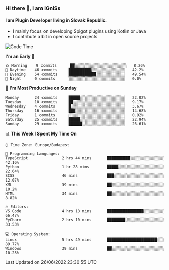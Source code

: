 ### Hi there 👋, I am iGniSs

#### I am Plugin Developer living in Slovak Republic.
- I mainly focus on developing Spigot plugins using Kotlin or Java
- I contribute a bit in open source projects

<!--START_SECTION:waka-->
![Code Time](http://img.shields.io/badge/Code%20Time-793%20hrs%203%20mins-blue)

**I'm an Early 🐤** 

```text
🌞 Morning    9 commits      ██░░░░░░░░░░░░░░░░░░░░░░░   8.26% 
🌆 Daytime    46 commits     ██████████░░░░░░░░░░░░░░░   42.2% 
🌃 Evening    54 commits     ████████████░░░░░░░░░░░░░   49.54% 
🌙 Night      0 commits      ░░░░░░░░░░░░░░░░░░░░░░░░░   0.0%

```
📅 **I'm Most Productive on Sunday** 

```text
Monday       24 commits     █████░░░░░░░░░░░░░░░░░░░░   22.02% 
Tuesday      10 commits     ██░░░░░░░░░░░░░░░░░░░░░░░   9.17% 
Wednesday    4 commits      █░░░░░░░░░░░░░░░░░░░░░░░░   3.67% 
Thursday     16 commits     ███░░░░░░░░░░░░░░░░░░░░░░   14.68% 
Friday       1 commits      ░░░░░░░░░░░░░░░░░░░░░░░░░   0.92% 
Saturday     25 commits     █████░░░░░░░░░░░░░░░░░░░░   22.94% 
Sunday       29 commits     ██████░░░░░░░░░░░░░░░░░░░   26.61%

```


📊 **This Week I Spent My Time On** 

```text
⌚︎ Time Zone: Europe/Budapest

💬 Programming Languages: 
TypeScript               2 hrs 44 mins       ██████████░░░░░░░░░░░░░░░   42.16% 
Python                   1 hr 28 mins        █████░░░░░░░░░░░░░░░░░░░░   22.64% 
SCSS                     46 mins             ███░░░░░░░░░░░░░░░░░░░░░░   12.07% 
XML                      39 mins             ██░░░░░░░░░░░░░░░░░░░░░░░   10.2% 
HTML                     34 mins             ██░░░░░░░░░░░░░░░░░░░░░░░   8.82%

🔥 Editors: 
VS Code                  4 hrs 18 mins       ████████████████░░░░░░░░░   66.47% 
PyCharm                  2 hrs 10 mins       ████████░░░░░░░░░░░░░░░░░   33.53%

💻 Operating System: 
Linux                    5 hrs 49 mins       ██████████████████████░░░   89.77% 
Windows                  39 mins             ██░░░░░░░░░░░░░░░░░░░░░░░   10.23%

```


 Last Updated on 26/06/2022 23:30:55 UTC
<!--END_SECTION:waka-->